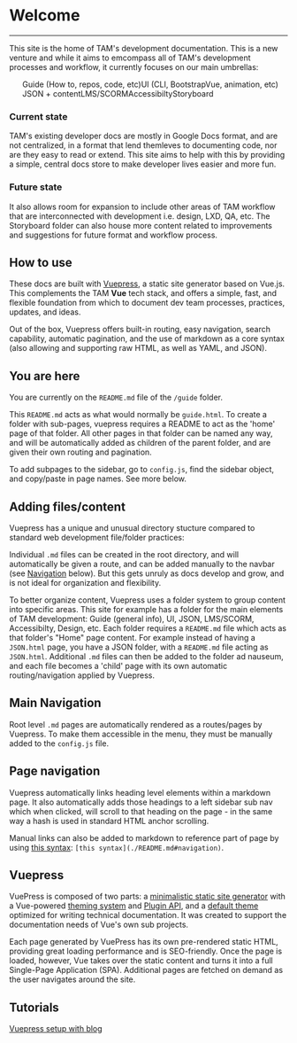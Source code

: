 # **Welcome**
---

This site is the home of TAM's development documentation.  This is a new venture and while it aims to emcompass all of TAM's development processes and workflow, it currently focuses on our main umbrellas:

<ul id="welcome" style="list-style: none; display: flex; flex-wrap: wrap;">
    <li>Guide (How to, repos, code, etc)</li>
    <li>UI (CLI, BootstrapVue, animation, etc)</li>
    <li>JSON + content</li>
    <li>LMS/SCORM</li>
    <li>Accessibilty</li>
    <li>Storyboard</li>
</ul>

### Current state

TAM's existing developer docs are mostly in Google Docs format, and are not centralized, in a format that lend themleves to documenting code, nor are they easy to read or extend. This site aims to help with this by providing a simple, central docs store to make developer lives easier and more fun.

### Future state

It also allows room for expansion to include other areas of TAM workflow that are interconnected with development i.e. design, LXD, QA, etc. The Storyboard folder can also house more content related to improvements and suggestions for future format and workflow process.

## How to use

These docs are built with [Vuepress](./README.md#vuepress), a static site generator based on Vue.js. This complements the TAM **Vue** tech stack, and offers a simple, fast, and flexible foundation from which to document dev team processes, practices, updates, and ideas.

Out of the box, Vuepress offers built-in routing, easy navigation, search capability, automatic pagination, and the use of markdown as a core syntax (also allowing and supporting raw HTML, as well as YAML, and JSON).

## You are here

You are currently on the `README.md` file of the `/guide` folder.

This `README.md` acts as what would normally be `guide.html`. To create a folder with sub-pages, vuepress requires a README to act as the 'home' page of that folder. All other pages in that folder can be named any way, and will be automatically added as children of the parent folder, and are given their own routing and pagination. 

To add subpages to the sidebar, go to `config.js`, find the sidebar object, and copy/paste in page names. See more below.

## Adding files/content

Vuepress has a unique and unusual directory stucture compared to standard web development file/folder practices:

Individual `.md` files can be created in the root directory, and will automatically be given a route, and can be added manually to the navbar (see [Navigation](./README.md#main-navigation) below). But this gets unruly as docs develop and grow, and is not ideal for organization and flexibility.

To better organize content, Vuepress uses a folder system to group content into specific areas. This site for example has a folder for the main elements of TAM development: Guide (general info), UI, JSON, LMS/SCORM, Accessibilty, Design, etc. Each folder requires a `README.md` file which acts as that folder's "Home" page content. For example instead of having a `JSON.html` page, you have a JSON folder, with a `README.md` file acting as `JSON.html`. Additional `.md` files can then be added to the folder ad nauseum, and each file becomes a 'child' page with its own automatic routing/navigation applied by Vuepress.

## Main Navigation

Root level `.md` pages are automatically rendered as a routes/pages by Vuepress. To make them accessible in the menu, they must be manually added to the `config.js` file.

## Page navigation

Vuepress automatically links heading level elements within a markdown page. It also automatically adds those headings to a left sidebar sub nav which when clicked, will scroll to that heading on the page - in the same way a hash is used in standard HTML anchor scrolling.

Manual links can also be added to markdown to reference part of page by using [this syntax](./README.md#navigation): `[this syntax](./README.md#navigation)`.

## Vuepress

VuePress is composed of two parts: a [minimalistic static site generator](https://github.com/vuejs/vuepress/tree/master/packages/%40vuepress/core) with a Vue-powered [theming system](https://v1.vuepress.vuejs.org/theme/) and [Plugin API](https://v1.vuepress.vuejs.org/plugin/), and a [default theme](https://v1.vuepress.vuejs.org/theme/default-theme-config.html) optimized for writing technical documentation. It was created to support the documentation needs of Vue's own sub projects.

Each page generated by VuePress has its own pre-rendered static HTML, providing great loading performance and is SEO-friendly. Once the page is loaded, however, Vue takes over the static content and turns it into a full Single-Page Application (SPA). Additional pages are fetched on demand as the user navigates around the site.

## Tutorials

[Vuepress setup with blog](https://snipcart.com/blog/vuepress-tutorial-vuejs-documentation)
